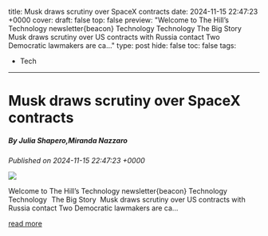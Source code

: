 title: Musk draws scrutiny over SpaceX contracts
date: 2024-11-15 22:47:23 +0000
cover: 
draft: false
top: false
preview: "Welcome to The Hill’s Technology newsletter{beacon} Technology Technology The Big Story Musk draws scrutiny over US contracts with Russia contact Two Democratic lawmakers are ca…"
type: post
hide: false
toc: false
tags:
  - Tech
---

# Musk draws scrutiny over SpaceX contracts
##### By Julia Shapero,Miranda Nazzaro
_Published on 2024-11-15 22:47:23 +0000_

![](https://thehill.com/wp-content/uploads/sites/2/2023/01/muskelon_spacex_120120_Hannibal-Hanschke_Pool-via-AP.jpeg?strip=1&w=640)

Welcome to The Hill’s Technology newsletter{beacon} Technology Technology   The Big Story  Musk draws scrutiny over US contracts with Russia contact Two Democratic lawmakers are ca…

[read more](https://thehill.com/newsletters/technology/4993776-musk-draws-scrutiny-over-spacex-contracts/)
